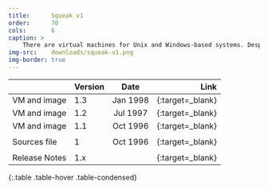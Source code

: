 ```yaml
---
title:      Squeak v1
order:      70
cols:       6
caption: >
    There are virtual machines for Unix and Windows-based systems. Despite the majority of computing platforms back then, the Squeak community managed to run Smalltalk applications almost everywhere.
img-src:    downloads/squeak-v1.png
img-border: true
---
```


|                   | Version | Date     | Link                                                      |
| ----------------- |:------- |:--------:| ---------------------------------------------------------:|
| VM and image      | 1.3     | Jan 1998 | [<i class="fa fa-download"></i>][13]{:target=_blank}      |
| VM and image      | 1.2     | Jul 1997 | [<i class="fa fa-download"></i>][12]{:target=_blank}      |
| VM and image      | 1.1     | Oct 1996 | [<i class="fa fa-download"></i>][11]{:target=_blank}      |
|                   |         |          |                                                           |
| Sources file      | 1       | Oct 1996 | [<i class="fa fa-download"></i>][1s]{:target=_blank}      |
|                   |         |          |                                                           |
| Release Notes     | 1.x     |          | [<i class="fa fa-external-link"></i>][1r]{:target=_blank} |
{:.table .table-hover .table-condensed}

[13]: http://ftp.squeak.org/1.3/
[12]: http://ftp.squeak.org/1.2/
[11]: http://ftp.squeak.org/1.1/
[1s]: http://ftp.squeak.org/sources_files/SqueakV1.sources.gz
[1r]: http://wiki.squeak.org/squeak/3833